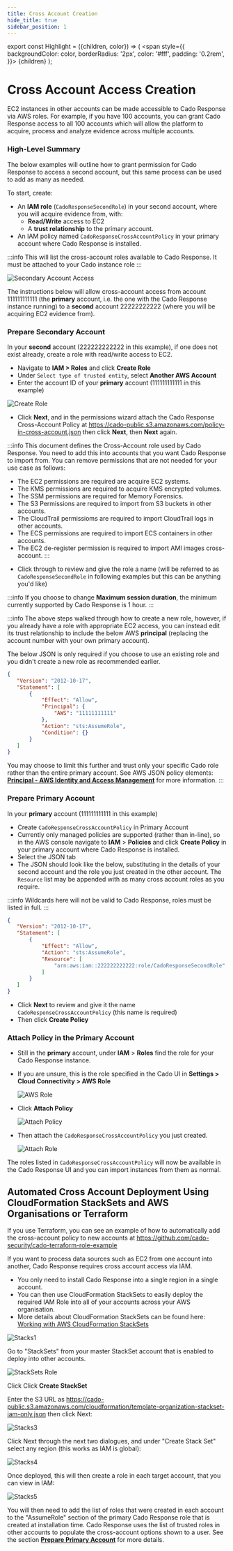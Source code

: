 ```yaml
---
title: Cross Account Creation
hide_title: true
sidebar_position: 1
---
```


export const Highlight = ({children, color}) => (
  <span
    style={{
      backgroundColor: color,
      borderRadius: '2px',
      color: '#fff',
      padding: '0.2rem',
    }}>
    {children}
  </span>
);

# Cross Account Access Creation
EC2 instances in other accounts can be made accessible to Cado Response via AWS roles.  For example, if you have 100 accounts, you can grant Cado Response access to all 100 accounts which will allow the platform to acquire, process and analyze evidence across multiple accounts.

### High-Level Summary
The below examples will outline how to grant permission for Cado Response to access a second account, but this same process can be used to add as many as needed.

To start, create:
- An **IAM role** (`CadoResponseSecondRole`) in your second account, where you will acquire evidence from, with:
    - **Read/Write** access to EC2
    - A **trust relationship** to the primary account. 
- An IAM policy named `CadoResponseCrossAccountPolicy` in your primary account where Cado Response is installed.

:::info
This will list the cross-account roles available to Cado Response.  It must be attached to your Cado instance role
:::

![Secondary Account Access](/img/secondary.png)

The instructions below will allow cross-account access from account 111111111111 (the **primary** account, i.e. the one with the Cado Response instance running) to a **second** account 22222222222 (where you will be acquiring EC2 evidence from).

### Prepare Secondary Account

In your **second** account (222222222222 in this example), if one does not exist already, create a role with read/write access to EC2.
- Navigate to **IAM > Roles** and click **Create Role**
- Under `Select type of trusted entity`, select **Another AWS Account**
- Enter the account ID of your **primary** account (111111111111 in this example)

![Create Role](/img/create-role.png)

- Click **Next**, and in the permissions wizard attach the Cado Response Cross-Account Policy at https://cado-public.s3.amazonaws.com/policy-in-cross-account.json then click **Next**, then **Next** again.

:::info
This document defines the Cross-Account role used by Cado Response. You need to add this into accounts that you want Cado Response to import from. You can remove permissions that are not needed for your use case as follows:
* The EC2 permissions are required are acquire EC2 systems.
* The KMS permissions are required to acquire KMS encrypted volumes.
* The SSM permissions are required for Memory Forensics.
* The S3 Permissions are required to import from S3 buckets in other accounts.
* The CloudTrail permissioms are required to import CloudTrail logs in other accounts.
* The ECS permissions are required to import ECS containers in other accounts.
* The EC2 de-register permission is required to import AMI images cross-account.
:::


- Click through to review and give the role a name (will be referred to as `CadoResponseSecondRole` in following examples but this can be anything you'd like)

:::info
If you choose to change **Maximum session duration**, the minimum currently supported by Cado Response is 1 hour.
:::

:::info
The above steps walked through how to create a new role, however, if you already have a role with appropriate EC2 access, you can instead edit its trust relationship to include the below AWS **principal** (replacing the account number with your own primary account). 

The below JSON is only required if you choose to use an existing role and you didn't create a new role as recommended earlier.

```json
{
   "Version": "2012-10-17",
   "Statement": [
       {
           "Effect": "Allow",
           "Principal": {
               "AWS": "11111111111"
           },
           "Action": "sts:AssumeRole",
           "Condition": {}
       }
   ]
}
```

You may choose to limit this further and trust only your specific Cado role rather than the entire primary account.  See AWS JSON policy elements: **[Principal - AWS Identity and Access Management](https://docs.aws.amazon.com/IAM/latest/UserGuide/reference_policies_elements_principal.html)** for more information.
:::

### Prepare Primary Account

In your **primary** account (111111111111 in this example)
- Create `CadoResponseCrossAccountPolicy` in Primary Account
- Currently only managed policies are supported (rather than in-line), so in the AWS console navigate to **IAM** > **Policies** and click **Create Policy** in your primary account where Cado Response is installed.
 - Select the JSON tab
- The JSON  should look like the below, substituting in the details of your second account and the role you just created in the other account. The `Resource` list may be appended with as many cross account roles as you require.

:::info
Wildcards here will not be valid to Cado Response, roles must be listed in full.
:::

```json	
{
   "Version": "2012-10-17",
   "Statement": [
       {
           "Effect": "Allow",
           "Action": "sts:AssumeRole",
           "Resource": [
               "arn:aws:iam::222222222222:role/CadoResponseSecondRole"
           ]
       }
   ]
}
```

- Click **Next** to review and give it the name `CadoResponseCrossAccountPolicy` (this name is required)
- Then click **Create Policy**


### Attach Policy in the Primary Account
- Still in the **primary** account, under **IAM** > **Roles** find the role for your Cado Response instance.
- If you are unsure, this is the role specified in the Cado UI in **Settings > Cloud Connectivity > AWS Role**

    ![AWS Role](/img/aws-role.png)

- Click **Attach Policy**
    
    ![Attach Policy](/img/attach-policy.png)

- Then attach the `CadoResponseCrossAccountPolicy` you just created.

    ![Attach Role](/img/attach-permissions.png)

The roles listed in `CadoResponseCrossAccountPolicy` will now be available in the Cado Response UI and you can import instances from them as normal.


## Automated Cross Account Deployment Using CloudFormation StackSets and AWS Organisations or Terraform

If you use Terraform, you can see an example of how to automatically add the cross-account policy to new accounts at https://github.com/cado-security/cado-terraform-role-example

If you want to process data sources such as EC2 from one account into another, Cado Response requires cross account access via IAM. 
- You only need to install Cado Response into a single region in a single account. 
- You can then use CloudFormation StackSets to easily deploy the required IAM Role into all of your accounts across your AWS organisation.
- More details about CloudFormation StackSets can be found here: [Working with AWS CloudFormation StackSets](https://docs.aws.amazon.com/AWSCloudFormation/latest/UserGuide/what-is-cfnstacksets.html)

![Stacks1](/img/stacks1.png)

Go to "StackSets" from your master StackSet account that is enabled to deploy into other accounts.

![StackSets Role](/img/stacks2.png)

Click Click **<Highlight color="#F78631">Create StackSet</Highlight>**

Enter the S3 URL as https://cado-public.s3.amazonaws.com/cloudformation/template-organization-stackset-iam-only.json then click Next:

![Stacks3](/img/stacks3.png)

Click Next through the next two dialogues, and under "Create Stack Set" select any region (this works as IAM is global):

![Stacks4](/img/stacks4.png)

Once deployed, this will then create a role in each target account, that you can view in IAM:

![Stacks5](/img/stacks5.png)

You will then need to add the list of roles that were created in each account to the "AssumeRole" section of the primary Cado Response role that is created at installation time. Cado Response uses the list of trusted roles in other accounts to populate the cross-account options shown to a user.  See the section **[Prepare Primary Account](#prepare-primary-account)** for more details.
